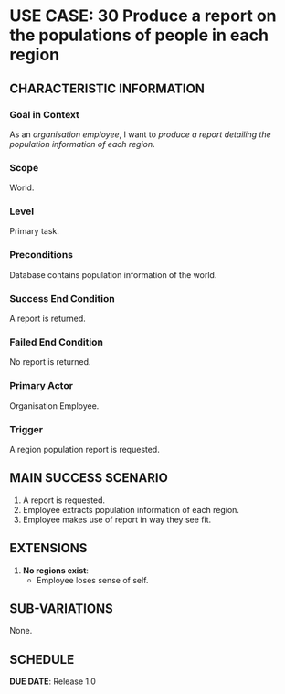 # USE CASE: 30 Produce a report on the populations of people in each region

## CHARACTERISTIC INFORMATION

### Goal in Context

As an *organisation employee*, I want to *produce a report detailing the population information of each region*.

### Scope

World.

### Level

Primary task.

### Preconditions

Database contains population information of the world.

### Success End Condition

A report is returned.

### Failed End Condition

No report is returned.

### Primary Actor

Organisation Employee.

### Trigger

A region population report is requested.

## MAIN SUCCESS SCENARIO

1. A report is requested.
2. Employee extracts population information of each region.
3. Employee makes use of report in way they see fit.

## EXTENSIONS

1. **No regions exist**:
   - Employee loses sense of self.

## SUB-VARIATIONS

None.

## SCHEDULE

**DUE DATE**: Release 1.0